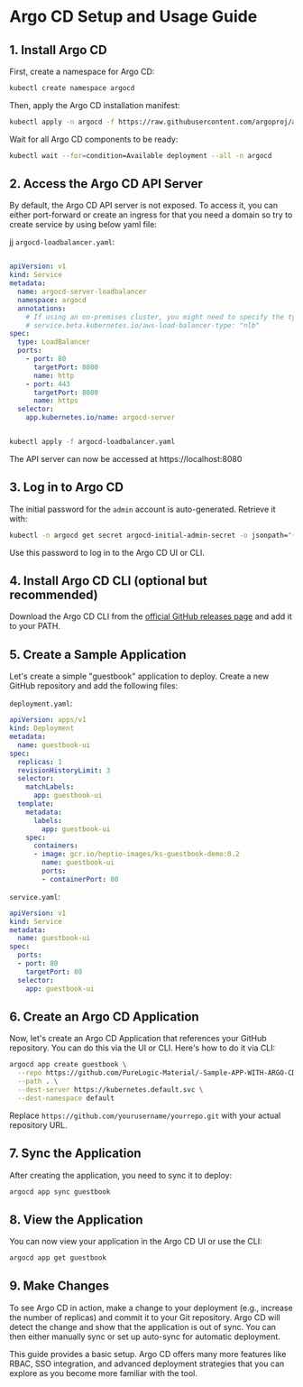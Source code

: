 # Argo CD Setup and Usage Guide

## 1. Install Argo CD

First, create a namespace for Argo CD:

```bash
kubectl create namespace argocd
```

Then, apply the Argo CD installation manifest:

```bash
kubectl apply -n argocd -f https://raw.githubusercontent.com/argoproj/argo-cd/stable/manifests/install.yaml
```

Wait for all Argo CD components to be ready:

```bash
kubectl wait --for=condition=Available deployment --all -n argocd
```

## 2. Access the Argo CD API Server

By default, the Argo CD API server is not exposed. To access it, you can either port-forward or create an ingress for that you need a domain so try to create service by using below yaml file:



jj
`argocd-loadbalancer.yaml`:
```yaml

apiVersion: v1
kind: Service
metadata:
  name: argocd-server-loadbalancer
  namespace: argocd
  annotations:
    # If using an on-premises cluster, you might need to specify the type of load balancer
    # service.beta.kubernetes.io/aws-load-balancer-type: "nlb"
spec:
  type: LoadBalancer
  ports:
    - port: 80
      targetPort: 8080
      name: http
    - port: 443
      targetPort: 8080
      name: https
  selector:
    app.kubernetes.io/name: argocd-server

```

```bash

kubectl apply -f argocd-loadbalancer.yaml

```
The API server can now be accessed at https://localhost:8080

## 3. Log in to Argo CD

The initial password for the `admin` account is auto-generated. Retrieve it with:

```bash
kubectl -n argocd get secret argocd-initial-admin-secret -o jsonpath="{.data.password}" | base64 -d
```

Use this password to log in to the Argo CD UI or CLI.

## 4. Install Argo CD CLI (optional but recommended)

Download the Argo CD CLI from the [official GitHub releases page](https://github.com/argoproj/argo-cd/releases) and add it to your PATH.

## 5. Create a Sample Application

Let's create a simple "guestbook" application to deploy. Create a new GitHub repository and add the following files:

`deployment.yaml`:

```yaml
apiVersion: apps/v1
kind: Deployment
metadata:
  name: guestbook-ui
spec:
  replicas: 1
  revisionHistoryLimit: 3
  selector:
    matchLabels:
      app: guestbook-ui
  template:
    metadata:
      labels:
        app: guestbook-ui
    spec:
      containers:
      - image: gcr.io/heptio-images/ks-guestbook-demo:0.2
        name: guestbook-ui
        ports:
        - containerPort: 80
```

`service.yaml`:

```yaml
apiVersion: v1
kind: Service
metadata:
  name: guestbook-ui
spec:
  ports:
  - port: 80
    targetPort: 80
  selector:
    app: guestbook-ui
```

## 6. Create an Argo CD Application

Now, let's create an Argo CD Application that references your GitHub repository. You can do this via the UI or CLI. Here's how to do it via CLI:

```bash
argocd app create guestbook \
  --repo https://github.com/PureLogic-Material/-Sample-APP-WITH-ARGO-CD.git \
  --path . \
  --dest-server https://kubernetes.default.svc \
  --dest-namespace default
```

Replace `https://github.com/yourusername/yourrepo.git` with your actual repository URL.

## 7. Sync the Application

After creating the application, you need to sync it to deploy:

```bash
argocd app sync guestbook
```

## 8. View the Application

You can now view your application in the Argo CD UI or use the CLI:

```bash
argocd app get guestbook
```

## 9. Make Changes

To see Argo CD in action, make a change to your deployment (e.g., increase the number of replicas) and commit it to your Git repository. Argo CD will detect the change and show that the application is out of sync. You can then either manually sync or set up auto-sync for automatic deployment.

This guide provides a basic setup. Argo CD offers many more features like RBAC, SSO integration, and advanced deployment strategies that you can explore as you become more familiar with the tool.
